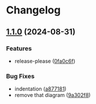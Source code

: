 # Changelog

## [1.1.0](https://github.com/calmh/sandbox/compare/v1.0.1...v1.1.0) (2024-08-31)


### Features

* release-please ([0fa0c6f](https://github.com/calmh/sandbox/commit/0fa0c6f5515313881e25b22147417de13dc5321e))


### Bug Fixes

* indentation ([a877181](https://github.com/calmh/sandbox/commit/a8771816ad355fac3e23bedf948a4a0674c86c24))
* remove that diagram ([9a302f8](https://github.com/calmh/sandbox/commit/9a302f8b05dc2798c2641949e18b71f83fb93aa2))
